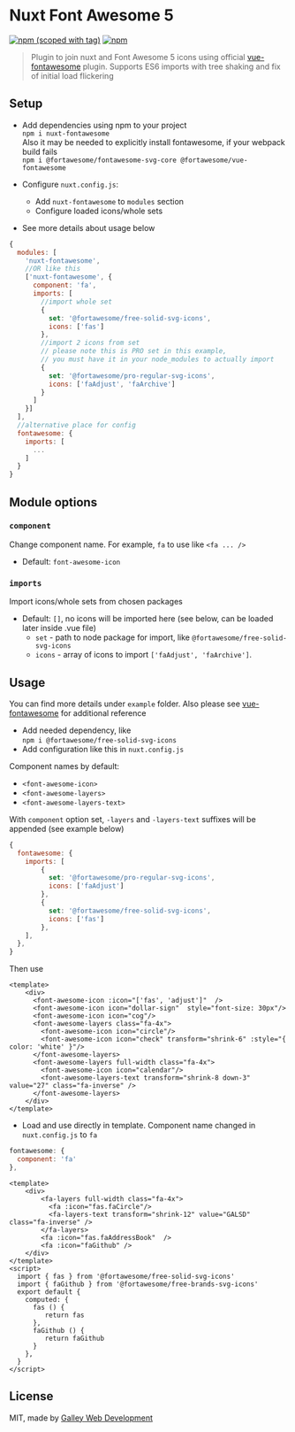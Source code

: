 # Nuxt Font Awesome 5
[![npm (scoped with tag)](https://img.shields.io/npm/v/nuxt-fontawesome/latest.svg?style=flat-square)](https://npmjs.com/package/nuxt-fontawesome)
[![npm](https://img.shields.io/npm/dt/nuxt-fontawesome.svg?style=flat-square)](https://npmjs.com/package/nuxt-fontawesome)

> Plugin to join nuxt and Font Awesome 5 icons using official [vue-fontawesome](https://github.com/FortAwesome/vue-fontawesome) plugin. 
Supports ES6 imports with tree shaking and fix of initial load flickering

## Setup
- Add dependencies using npm to your project <br/>
`npm i nuxt-fontawesome` <br/>
Also it may be needed to explicitly install fontawesome, if your webpack build fails<br/>
`npm i @fortawesome/fontawesome-svg-core @fortawesome/vue-fontawesome`
- Configure `nuxt.config.js`:
  - Add `nuxt-fontawesome` to `modules` section
  - Configure loaded icons/whole sets
  
- See more details about usage below
```js
{
  modules: [
    'nuxt-fontawesome',
    //OR like this
    ['nuxt-fontawesome', {
      component: 'fa', 
      imports: [
        //import whole set
        {
          set: '@fortawesome/free-solid-svg-icons',
          icons: ['fas']
        },
        //import 2 icons from set 
        // please note this is PRO set in this example, 
        // you must have it in your node_modules to actually import
        {
          set: '@fortawesome/pro-regular-svg-icons',
          icons: ['faAdjust', 'faArchive']
        }
      ]
    }]
  ],
  //alternative place for config
  fontawesome: {
    imports: [
      ...
    ]
  }
}
````
## Module options

### `component`
Change component name. For example, `fa` to use like
`<fa ... />`
- Default: `font-awesome-icon`

### `imports`
Import icons/whole sets from chosen packages
- Default: `[]`, no icons will be imported here (see below, can be loaded later inside .vue file)
  - `set` - path to node package for import, like `@fortawesome/free-solid-svg-icons`
  - `icons` - array of icons to import `['faAdjust', 'faArchive']`.


## Usage
You can find more details under `example` folder. Also please see [vue-fontawesome](https://github.com/FortAwesome/vue-fontawesome) for additional reference

- Add needed dependency, like <br/>
`npm i @fortawesome/free-solid-svg-icons`
- Add configuration like this in `nuxt.config.js`

Component names by default:
- `<font-awesome-icon>`
- `<font-awesome-layers>`
- `<font-awesome-layers-text>`

With `component` option set, `-layers` and `-layers-text` suffixes will be appended (see example below)
```js
{
  fontawesome: {
    imports: [
        {
          set: '@fortawesome/pro-regular-svg-icons',
          icons: ['faAdjust']
        },
        {
          set: '@fortawesome/free-solid-svg-icons',
          icons: ['fas']
        },
    ],
  },
}
```
Then use
```vue
<template>
    <div>
      <font-awesome-icon :icon="['fas', 'adjust']"  />
      <font-awesome-icon icon="dollar-sign"  style="font-size: 30px"/>
      <font-awesome-icon icon="cog"/>
      <font-awesome-layers class="fa-4x">
        <font-awesome-icon icon="circle"/>
        <font-awesome-icon icon="check" transform="shrink-6" :style="{ color: 'white' }"/>
      </font-awesome-layers>
      <font-awesome-layers full-width class="fa-4x">
        <font-awesome-icon icon="calendar"/>
        <font-awesome-layers-text transform="shrink-8 down-3" value="27" class="fa-inverse" />
      </font-awesome-layers>
    </div>
</template>
```

- Load and use directly in template. Component name changed in `nuxt.config.js` to `fa`
```js
fontawesome: {
  component: 'fa'
},
```

```vue
<template>
    <div>
        <fa-layers full-width class="fa-4x">
          <fa :icon="fas.faCircle"/>
          <fa-layers-text transform="shrink-12" value="GALSD" class="fa-inverse" />
        </fa-layers>
        <fa :icon="fas.faAddressBook"  />
        <fa :icon="faGithub" />
    </div>
</template>
<script>
  import { fas } from '@fortawesome/free-solid-svg-icons'
  import { faGithub } from '@fortawesome/free-brands-svg-icons'
  export default {
    computed: {
      fas () {
         return fas
      },
      faGithub () {
         return faGithub
      }
    },
  }
</script>
```
## License
MIT, made by [Galley Web Development](https://galley.online/)
